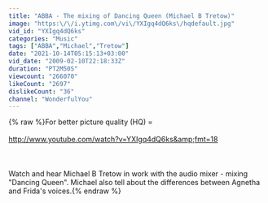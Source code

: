 ```yaml
---
title: "ABBA - The mixing of Dancing Queen (Michael B Tretow)"
image: "https:\/\/i.ytimg.com\/vi\/YXIgq4dQ6ks\/hqdefault.jpg"
vid_id: "YXIgq4dQ6ks"
categories: "Music"
tags: ["ABBA","Michael","Tretow"]
date: "2021-10-14T05:15:13+03:00"
vid_date: "2009-02-10T22:18:33Z"
duration: "PT2M50S"
viewcount: "266070"
likeCount: "2697"
dislikeCount: "36"
channel: "WonderfulYou"
---
```

{% raw %}For better picture quality (HQ) = <br /><br /><a rel="nofollow" target="blank" href="http://www.youtube.com/watch?v=YXIgq4dQ6ks&amp;fmt=18">http://www.youtube.com/watch?v=YXIgq4dQ6ks&amp;fmt=18</a><br /><br /><br /><br />Watch and hear Michael B Tretow in work with the audio mixer - mixing &quot;Dancing Queen&quot;. Michael also tell about the differences between Agnetha and Frida's voices.{% endraw %}
